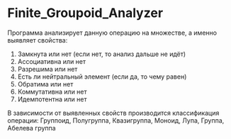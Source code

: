 # Finite_Groupoid_Analyzer
Программа анализирует данную операцию на множестве, а именно выявляет свойства:
1. Замкнута или нет (если нет, то анализ дальше не идёт)
2. Ассоциативна или нет
3. Разрешима или нет
4. Есть ли нейтральный элемент (если да, то чему равен)
5. Обратима или нет
6. Коммутативна или нет
7. Идемпотентна или нет

В зависимости от выявленных свойств производится классификация операции:
Группоид, Полугруппа, Квазигруппа, Моноид, Лупа, Группа, Абелева группа
